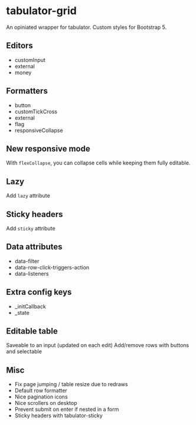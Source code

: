 # tabulator-grid

An opiniated wrapper for tabulator. Custom styles for Bootstrap 5.

## Editors

- customInput
- external
- money

## Formatters

- button
- customTickCross
- external
- flag
- responsiveCollapse

## New responsive mode

With `flexCollapse`, you can collapse cells while keeping them fully editable.

## Lazy

Add `lazy` attribute

## Sticky headers

Add `sticky` attribute

## Data attributes

- data-filter
- data-row-click-triggers-action
- data-listeners

## Extra config keys

- _initCallback
- _state

## Editable table

Saveable to an input (updated on each edit)
Add/remove rows with buttons and selectable

## Misc

- Fix page jumping / table resize due to redraws
- Default row formatter
- Nice pagination icons
- Nice scrollers on desktop
- Prevent submit on enter if nested in a form
- Sticky headers with tabulator-sticky

